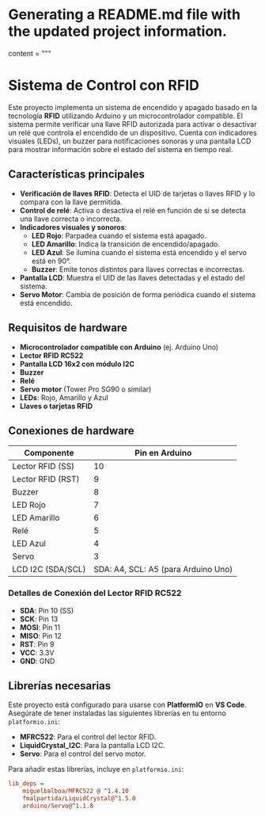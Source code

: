 # Generating a README.md file with the updated project information.

content = """
# Sistema de Control con RFID

Este proyecto implementa un sistema de encendido y apagado basado en la tecnología **RFID** utilizando Arduino y un microcontrolador compatible. El sistema permite verificar una llave RFID autorizada para activar o desactivar un relé que controla el encendido de un dispositivo. Cuenta con indicadores visuales (LEDs), un buzzer para notificaciones sonoras y una pantalla LCD para mostrar información sobre el estado del sistema en tiempo real.

## Características principales

- **Verificación de llaves RFID**: Detecta el UID de tarjetas o llaves RFID y lo compara con la llave permitida.
- **Control de relé**: Activa o desactiva el relé en función de si se detecta una llave correcta o incorrecta.
- **Indicadores visuales y sonoros**:
  - **LED Rojo**: Parpadea cuando el sistema está apagado.
  - **LED Amarillo**: Indica la transición de encendido/apagado.
  - **LED Azul**: Se ilumina cuando el sistema está encendido y el servo está en 90°.
  - **Buzzer**: Emite tonos distintos para llaves correctas e incorrectas.
- **Pantalla LCD**: Muestra el UID de las llaves detectadas y el estado del sistema.
- **Servo Motor**: Cambia de posición de forma periódica cuando el sistema está encendido.

## Requisitos de hardware

- **Microcontrolador compatible con Arduino** (ej. Arduino Uno)
- **Lector RFID RC522**
- **Pantalla LCD 16x2 con módulo I2C**
- **Buzzer**
- **Relé**
- **Servo motor** (Tower Pro SG90 o similar)
- **LEDs**: Rojo, Amarillo y Azul
- **Llaves o tarjetas RFID**

## Conexiones de hardware

| Componente          | Pin en Arduino |
|---------------------|----------------|
| Lector RFID (SS)    | 10             |
| Lector RFID (RST)   | 9              |
| Buzzer              | 8              |
| LED Rojo            | 7              |
| LED Amarillo        | 6              |
| Relé                | 5              |
| LED Azul            | 4              |
| Servo               | 3              |
| LCD I2C (SDA/SCL)   | SDA: A4, SCL: A5 (para Arduino Uno) |

### Detalles de Conexión del Lector RFID RC522

- **SDA**: Pin 10 (SS)
- **SCK**: Pin 13
- **MOSI**: Pin 11
- **MISO**: Pin 12
- **RST**: Pin 9
- **VCC**: 3.3V
- **GND**: GND

## Librerías necesarias

Este proyecto está configurado para usarse con **PlatformIO** en **VS Code**. Asegúrate de tener instaladas las siguientes librerías en tu entorno `platformio.ini`:

- **MFRC522**: Para el control del lector RFID.
- **LiquidCrystal_I2C**: Para la pantalla LCD I2C.
- **Servo**: Para el control del servo motor.

Para añadir estas librerías, incluye en `platformio.ini`:

```ini
lib_deps = 
    miguelbalboa/MFRC522 @ ^1.4.10
    fmalpartida/LiquidCrystal@^1.5.0
    arduino/Servo@^1.1.8
